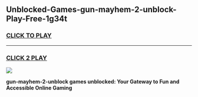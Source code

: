 
## Unblocked-Games-gun-mayhem-2-unblock-Play-Free-1g34t
<h3>
<a href="https://premium76.site?title=gun-mayhem-2-unblock&ref=18A1">CLICK TO PLAY</a></h3>
<hr>

<h3>
<a href="https://premium76.site?title=gun-mayhem-2-unblock&ref=18A1">CLICK 2 PLAY</a>
  
</h3>

<a href="https://premium76.site?title=gun-mayhem-2-unblock&ref=18A1"><img src="https://clearcache.store/games.png"></a>


**gun-mayhem-2-unblock games unblocked: Your Gateway to Fun and Accessible Online Gaming**

